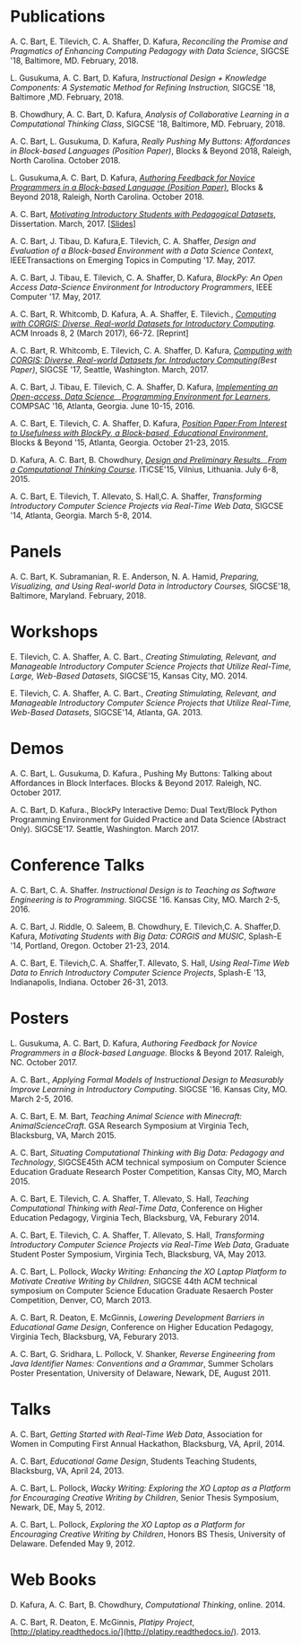 # Publications

A. C. Bart, E. Tilevich, C. A. Shaffer, D. Kafura, _Reconciling the Promise and Pragmatics of Enhancing Computing Pedagogy with Data Science_, SIGCSE '18, Baltimore, MD. February, 2018.  

L. Gusukuma, A. C. Bart, D. Kafura, _Instructional Design + Knowledge Components: A Systematic Method for Refining Instruction,_ SIGCSE '18, Baltimore ,MD. February, 2018.

B. Chowdhury, A. C. Bart, D. Kafura, _Analysis of Collaborative Learning in a Computational Thinking Class_, SIGCSE '18, Baltimore, MD. February, 2018.

A. C. Bart, L. Gusukuma, D. Kafura, _Really Pushing My Buttons: Affordances in Block-based Languages (Position Paper)_, Blocks & Beyond 2018, Raleigh, North Carolina. October 2018.

L. Gusukuma,A. C. Bart, D. Kafura, _[Authoring Feedback for Novice Programmers in a Block-based Language (Position Paper)](papers/s03-gusukuma.pdf)_, Blocks & Beyond 2018, Raleigh, North Carolina. October 2018.

A. C. Bart, _[Motivating Introductory Students with Pedagogical Datasets](papers/Bart_AC_D_2017.pdf)_, Dissertation. March, 2017. \[[Slides](papers/dissertation-acbart-slides.pdf)\]

A. C. Bart, J. Tibau, D. Kafura,E. Tilevich, C. A. Shaffer, _Design and Evaluation of a Block-based Environment with a Data Science Context_, IEEETransactions on Emerging Topics in Computing '17. May, 2017.

A. C. Bart, J. Tibau, E. Tilevich, C. A. Shaffer, D. Kafura, _BlockPy: An Open Access Data-Science Environment for Introductory Programmers_, IEEE Computer '17. May, 2017.

A. C. Bart, R. Whitcomb, D. Kafura, A. A. Shaffer, E. Tilevich., _[Computing with CORGIS: Diverse, Real-world Datasets for Introductory Computing](papers/p66-bart-inroads.pdf)._ ACM Inroads 8, 2 (March 2017), 66-72. \[Reprint\]

A. C. Bart, R. Whitcomb, E. Tilevich, C. A. Shaffer, D. Kafura, _[Computing with CORGIS: Diverse, Real-world Datasets for. Introductory Computing](papers/acbart-sigcse17-corgis.pdf)(Best Paper)_, SIGCSE '17, Seattle, Washington. March, 2017.

A. C. Bart, J. Tibau, E. Tilevich, C. A. Shaffer, D. Kafura, _[Implementing an Open-access, Data Science](goog_1803455961)__[Programming Environment for Learners](papers/compsac-paper367.pdf)_, COMPSAC '16, Atlanta, Georgia. June 10-15, 2016.

A. C. Bart, E. Tilevich, C. A. Shaffer, D. Kafura, _[Position Paper:From Interest to Usefulness with BlockPy, a Block-based, Educational Environment](papers/blockpy-position-paper.pdf)_, Blocks & Beyond '15, Atlanta, Georgia. October 21-23, 2015.

D. Kafura, A. C. Bart, B. Chowdhury, _[Design and Preliminary Results](goog_1803455971)__[From a Computational Thinking Course](papers/p63-kafura.pdf)_. ITiCSE'15, Vilnius, Lithuania. July 6-8, 2015.

A. C. Bart, E. Tilevich, T. Allevato, S. Hall,C. A. Shaffer, _Transforming Introductory Computer Science Projects via Real-Time Web Data_, SIGCSE '14, Atlanta, Georgia. March 5-8, 2014.

# Panels

A. C. Bart, K. Subramanian, R. E. Anderson, N. A. Hamid, _Preparing, Visualizing, and Using Real-world Data in Introductory Courses,_ SIGCSE'18, Baltimore, Maryland. February, 2018.

# Workshops

E. Tilevich, C. A. Shaffer, A. C. Bart., _Creating Stimulating, Relevant, and Manageable Introductory Computer Science Projects that Utilize Real-Time, Large, Web-Based Datasets_, SIGCSE'15, Kansas City, MO. 2014.

E. Tilevich, C. A. Shaffer, A. C. Bart., _Creating Stimulating, Relevant, and Manageable Introductory Computer Science Projects that Utilize Real-Time, Web-Based Datasets_, SIGCSE'14, Atlanta, GA. 2013.

# Demos

A. C. Bart, L. Gusukuma, D. Kafura., Pushing My Buttons: Talking about Affordances in Block Interfaces. Blocks & Beyond 2017. Raleigh, NC. October 2017.

A. C. Bart, D. Kafura., BlockPy Interactive Demo: Dual Text/Block Python Programming Environment for Guided Practice and Data Science (Abstract Only). SIGCSE'17. Seattle, Washington. March 2017.

# Conference Talks

A. C. Bart, C. A. Shaffer. _Instructional Design is to Teaching as Software Engineering is to Programming_. SIGCSE '16. Kansas City, MO. March 2-5, 2016.

A. C. Bart, J. Riddle, O. Saleem, B. Chowdhury, E. Tilevich,C. A. Shaffer,D. Kafura, _Motivating Students with Big Data: CORGIS and MUSIC_, Splash-E '14, Portland, Oregon. October 21-23, 2014.

A. C. Bart, E. Tilevich,C. A. Shaffer,T. Allevato, S. Hall, _Using Real-Time Web Data to Enrich Introductory Computer Science Projects_, Splash-E '13, Indianapolis, Indiana. October 26-31, 2013.

# Posters

L. Gusukuma, A. C. Bart, D. Kafura, _Authoring Feedback for Novice Programmers in a Block-based Language._ Blocks & Beyond 2017. Raleigh, NC. October 2017.

A. C. Bart., _Applying Formal Models of Instructional Design to Measurably Improve Learning in Introductory Computing_. SIGCSE '16. Kansas City, MO. March 2-5, 2016.

A. C. Bart, E. M. Bart, _Teaching Animal Science with Minecraft: AnimalScienceCraft_. GSA Research Symposium at Virginia Tech, Blacksburg, VA, March 2015.

A. C. Bart, _Situating Computational Thinking with Big Data: Pedagogy and Technology_, SIGCSE45th ACM technical symposium on Computer Science Education Graduate Research Poster Competition, Kansas City, MO, March 2015.

A. C. Bart, E. Tilevich, C. A. Shaffer, T. Allevato, S. Hall, _Teaching Computational Thinking with Real-Time Data_, Conference on Higher Education Pedagogy, Virginia Tech, Blacksburg, VA, Feburary 2014.

A. C. Bart, E. Tilevich, C. A. Shaffer, T. Allevato, S. Hall, _Transforming Introductory Computer Science Projects via Real-Time Web Data_, Graduate Student Poster Symposium, Virginia Tech, Blacksburg, VA, May 2013.

A. C. Bart, L. Pollock, _Wacky Writing: Enhancing the XO Laptop Platform to Motivate Creative Writing by Children_, SIGCSE 44th ACM technical symposium on Computer Science Education Graduate Resaerch Poster Competition, Denver, CO, March 2013.

A. C. Bart, R. Deaton, E. McGinnis, _Lowering Development Barriers in Educational Game Design_, Conference on Higher Education Pedagogy, Virginia Tech, Blacksburg, VA, Feburary 2013.

A. C. Bart, G. Sridhara, L. Pollock, V. Shanker, _Reverse Engineering from Java Identifier Names: Conventions and a Grammar_, Summer Scholars Poster Presentation, University of Delaware, Newark, DE, August 2011.

# Talks

A. C. Bart, _Getting Started with Real-Time Web Data_, Association for Women in Computing First Annual Hackathon, Blacksburg, VA, April, 2014.  

A. C. Bart, _Educational Game Design_, Students Teaching Students, Blacksburg, VA, April 24, 2013.

A. C. Bart, L. Pollock, _Wacky Writing: Exploring the XO Laptop as a Platform for Encouraging Creative Writing by Children_, Senior Thesis Symposium, Newark, DE, May 5, 2012.

A. C. Bart, L. Pollock, _Exploring the XO Laptop as a Platform for Encouraging Creative Writing by Children_, Honors BS Thesis, University of Delaware. Defended May 9, 2012.

# Web Books

D. Kafura, A. C. Bart, B. Chowdhury, _Computational Thinking_, online. 2014.  

A. C. Bart, R. Deaton, E. McGinnis, _Platipy Project_, [http://platipy.readthedocs.io/](http://platipy.readthedocs.io/). 2013.
